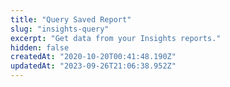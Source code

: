 ```yaml
---
title: "Query Saved Report"
slug: "insights-query"
excerpt: "Get data from your Insights reports."
hidden: false
createdAt: "2020-10-20T00:41:48.190Z"
updatedAt: "2023-09-26T21:06:38.952Z"
---
```

